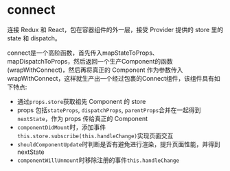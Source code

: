 # connect

连接 Redux 和 React，包在容器组件的外一层，接受 Provider 提供的 store 里的 state 和 dispatch。

connect是一个高阶函数，首先传入mapStateToProps、mapDispatchToProps，然后返回一个生产Component的函数(wrapWithConnect)，然后再将真正的 Component 作为参数传入 wrapWithConnect，这样就生产出一个经过包裹的Connect组件，该组件具有如下特点:

- 通过`props.store`获取祖先 Component 的 store
- props 包括`stateProps`, `dispatchProps`, `parentProps`合并在一起得到`nextState`，作为 props 传给真正的 Component
- `componentDidMount`时，添加事件 `this.store.subscribe(this.handleChange)`实现页面交互
- `shouldComponentUpdate`时判断是否有避免进行渲染，提升页面性能，并得到 nextState
- `componentWillUnmount`时移除注册的事件`this.handleChange`